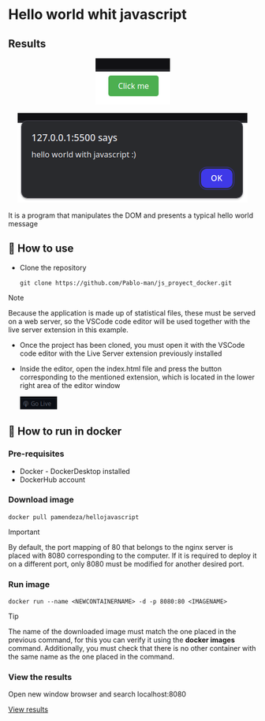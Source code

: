 # Hello world whit javascript
## Results
<p align="center">
    <img src="./public/img/content.png" alt="Hello from javascript">
</p>
<p align="center">
    <img src="./public/img/result.png" alt="Result event">
</p>

It is a program that manipulates the DOM and presents a typical hello world message

## :open_book: How to use
* Clone the repository

    ```
    git clone https://github.com/Pablo-man/js_proyect_docker.git
    ```
> [!NOTE]
> Because the application is made up of statistical files, these must be served on a web server, so the VSCode code editor will be used together with the live server extension in this example.

* Once the project has been cloned, you must open it with the VSCode code editor with the Live Server extension previously installed

* Inside the editor, open the index.html file and press the button corresponding to the mentioned extension, which is located in the lower right area of ​​the editor window

    ![LiveServerIconStart](./public/img/liverServer.png "Deploy page")

## :rocket: How to run in docker
### Pre-requisites
* Docker - DockerDesktop installed
* DockerHub account
### Download image
```
docker pull pamendeza/hellojavascript
```
> [!IMPORTANT]
> By default, the port mapping of 80 that belongs to the nginx server is placed with 8080 corresponding to the computer. If it is required to deploy it on a different port, only 8080 must be modified for another desired port.
### Run image
```
docker run --name <NEWCONTAINERNAME> -d -p 8080:80 <IMAGENAME>
```
> [!TIP]
> The name of the downloaded image must match the one placed in the previous command, for this you can verify it using the **docker images** command. Additionally, you must check that there is no other container with the same name as the one placed in the command.
### View the results
Open new window browser and search localhost:8080

[View results](#results)

